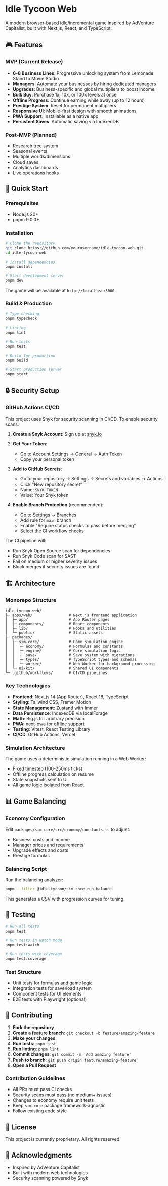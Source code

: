# Idle Tycoon Web

A modern browser-based idle/incremental game inspired by AdVenture Capitalist, built with Next.js, React, and TypeScript.

## 🎮 Features

### MVP (Current Release)
- **6-8 Business Lines**: Progressive unlocking system from Lemonade Stand to Movie Studio
- **Managers**: Automate your businesses by hiring dedicated managers
- **Upgrades**: Business-specific and global multipliers to boost income
- **Bulk Buy**: Purchase 1x, 10x, or 100x levels at once
- **Offline Progress**: Continue earning while away (up to 12 hours)
- **Prestige System**: Reset for permanent multipliers
- **Responsive UI**: Mobile-first design with smooth animations
- **PWA Support**: Installable as a native app
- **Persistent Saves**: Automatic saving via IndexedDB

### Post-MVP (Planned)
- Research tree system
- Seasonal events
- Multiple worlds/dimensions
- Cloud saves
- Analytics dashboards
- Live operations hooks

## 🚀 Quick Start

### Prerequisites
- Node.js 20+
- pnpm 9.0.0+

### Installation

```bash
# Clone the repository
git clone https://github.com/yourusername/idle-tycoon-web.git
cd idle-tycoon-web

# Install dependencies
pnpm install

# Start development server
pnpm dev
```

The game will be available at `http://localhost:3000`

### Build & Production

```bash
# Type checking
pnpm typecheck

# Linting
pnpm lint

# Run tests
pnpm test

# Build for production
pnpm build

# Start production server
pnpm start
```

## 🔒 Security Setup

### GitHub Actions CI/CD

This project uses Snyk for security scanning in CI/CD. To enable security scans:

1. **Create a Snyk Account**: Sign up at [snyk.io](https://snyk.io)

2. **Get Your Token**: 
   - Go to Account Settings → General → Auth Token
   - Copy your personal token

3. **Add to GitHub Secrets**:
   - Go to your repository → Settings → Secrets and variables → Actions
   - Click "New repository secret"
   - Name: `SNYK_TOKEN`
   - Value: Your Snyk token

4. **Enable Branch Protection** (recommended):
   - Go to Settings → Branches
   - Add rule for `main` branch
   - Enable "Require status checks to pass before merging"
   - Select the CI workflow checks

The CI pipeline will:
- Run Snyk Open Source scan for dependencies
- Run Snyk Code scan for SAST
- Fail on medium or higher severity issues
- Block merges if security issues are found

## 🏗️ Architecture

### Monorepo Structure

```
idle-tycoon-web/
├─ apps/web/                # Next.js frontend application
│  ├─ app/                  # App Router pages
│  ├─ components/           # React components
│  ├─ lib/                  # Hooks and utilities
│  └─ public/               # Static assets
├─ packages/
│  ├─ sim-core/             # Game simulation engine
│  │  ├─ economy/           # Formulas and constants
│  │  ├─ engine/            # Core simulation logic
│  │  ├─ save/              # Save system with migrations
│  │  ├─ types/             # TypeScript types and schemas
│  │  └─ worker/            # Web Worker for background processing
│  └─ ui-kit/               # Shared UI components
└─ .github/workflows/       # CI/CD pipelines
```

### Key Technologies

- **Frontend**: Next.js 14 (App Router), React 18, TypeScript
- **Styling**: Tailwind CSS, Framer Motion
- **State Management**: Zustand with Immer
- **Data Persistence**: IndexedDB via localForage
- **Math**: Big.js for arbitrary precision
- **PWA**: next-pwa for offline support
- **Testing**: Vitest, React Testing Library
- **CI/CD**: GitHub Actions, Vercel

### Simulation Architecture

The game uses a deterministic simulation running in a Web Worker:
- Fixed timestep (100-250ms ticks)
- Offline progress calculation on resume
- State snapshots sent to UI
- All game logic isolated from React

## 📊 Game Balancing

### Economy Configuration

Edit `packages/sim-core/src/economy/constants.ts` to adjust:
- Business costs and income
- Manager prices and requirements
- Upgrade effects and costs
- Prestige formulas

### Balancing Script

Run the balancing analyzer:
```bash
pnpm --filter @idle-tycoon/sim-core run balance
```

This generates a CSV with progression curves for tuning.

## 🧪 Testing

```bash
# Run all tests
pnpm test

# Run tests in watch mode
pnpm test:watch

# Run tests with coverage
pnpm test:coverage
```

### Test Structure
- Unit tests for formulas and game logic
- Integration tests for save/load system
- Component tests for UI elements
- E2E tests with Playwright (optional)

## 🤝 Contributing

1. **Fork the repository**
2. **Create a feature branch**: `git checkout -b feature/amazing-feature`
3. **Make your changes**
4. **Run tests**: `pnpm test`
5. **Run linting**: `pnpm lint`
6. **Commit changes**: `git commit -m 'Add amazing feature'`
7. **Push to branch**: `git push origin feature/amazing-feature`
8. **Open a Pull Request**

### Contribution Guidelines
- All PRs must pass CI checks
- Security scans must pass (no medium+ issues)
- Changes to economy require unit tests
- Keep `sim-core` package framework-agnostic
- Follow existing code style

## 📜 License

This project is currently proprietary. All rights reserved.

## 🙏 Acknowledgments

- Inspired by AdVenture Capitalist
- Built with modern web technologies
- Security scanning powered by Snyk